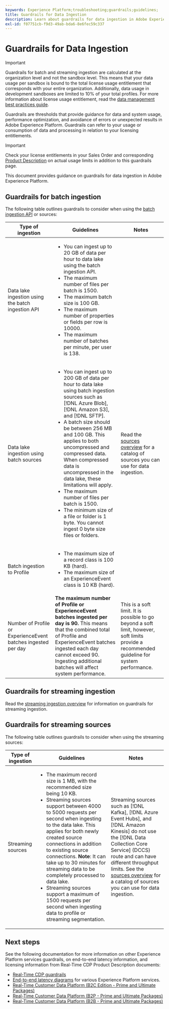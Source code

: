 ```yaml
---
keywords: Experience Platform;troubleshooting;guardrails;guidelines;
title: Guardrails for Data Ingestion
description: Learn about guardrails for data ingestion in Adobe Experience Platform.
exl-id: f07751cb-f9d3-49ab-bda6-8e6fec59c337
---
```

# Guardrails for Data Ingestion

>[!IMPORTANT]
>
>Guardrails for batch and streaming ingestion are calculated at the organization level and not the sandbox level. This means that your data usage per sandbox is bound to the total license usage entitlement that corresponds with your entire organization. Additionally, data usage in development sandboxes are limited to 10% of your total profiles. For more information about license usage entitlement, read the [data management best practices guide](../landing/license-usage-and-guardrails/data-management-best-practices.md).

Guardrails are thresholds that provide guidance for data and system usage, performance optimization, and avoidance of errors or unexpected results in Adobe Experience Platform. Guardrails can refer to your usage or consumption of data and processing in relation to your licensing entitlements.

>[!IMPORTANT]
>
>Check your license entitlements in your Sales Order and corresponding [Product Description](https://helpx.adobe.com/legal/product-descriptions.html) on actual usage limits in addition to this guardrails page.

This document provides guidance on guardrails for data ingestion in Adobe Experience Platform.

## Guardrails for batch ingestion

The following table outlines guardrails to consider when using the [batch ingestion API](./batch-ingestion/overview.md) or sources:

| Type of ingestion | Guidelines | Notes |
| --- | --- | --- |
| Data lake ingestion using the batch ingestion API  | <ul><li>You can ingest up to 20 GB of data per hour to data lake using the batch ingestion API.</li><li>The maximum number of files per batch is 1500.</li><li>The maximum batch size is 100 GB.</li><li>The maximum number of properties or fields per row is 10000.</li><li>The maximum number of batches per minute, per user is 138.</li></ul> | |
| Data lake ingestion using batch sources | <ul><li>You can ingest up to 200 GB of data per hour to data lake using batch ingestion sources such as [!DNL Azure Blob], [!DNL Amazon S3], and [!DNL SFTP].</li><li>A batch size should be between 256 MB and 100 GB. This applies to both uncompressed and compressed data. When compressed data is uncompressed in the data lake, these limitations will apply.</li><li>The maximum number of files per batch is 1500.</li><li>The minimum size of a file or folder is 1 byte. You cannot ingest 0 byte size files or folders.</li></ul> | Read the [sources overview](../sources/home.md) for a catalog of sources you can use for data ingestion. |
| Batch ingestion to Profile | <ul><li>The maximum size of a record class is 100 KB (hard).</li><li>The maximum size of an ExperienceEvent class is 10 KB (hard).</li></ul> | |
| Number of Profile or ExperienceEvent batches ingested per day | **The maximum number of Profile or ExperienceEvent batches ingested per day is 90.** This means that the combined total of Profile and ExperienceEvent batches ingested each day cannot exceed 90. Ingesting additional batches will affect system performance. | This is a soft limit. It is possible to go beyond a soft limit, however, soft limits provide a recommended guideline for system performance. |

## Guardrails for streaming ingestion

Read the [streaming ingestion overview](./streaming-ingestion/overview.md) for information on guardrails for streaming ingestion.

## Guardrails for streaming sources

The following table outlines guardrails to consider when using the streaming sources:

| Type of ingestion | Guidelines | Notes |
| --- | --- | --- |
| Streaming sources | <ul><li>The maximum record size is 1 MB, with the recommended size being 10 KB.</li><li>Streaming sources support between 4000 to 5000 requests per second when ingesting to the data lake. This applies for both newly created source connections in addition to existing source connections. **Note**: It can take up to 30 minutes for streaming data to be completely processed to data lake.</li><li>Streaming sources support a maximum of 1500 requests per second when ingesting data to profile or streaming segmentation.</li></ul> | Streaming sources such as [!DNL Kafka], [!DNL Azure Event Hubs], and [!DNL Amazon Kinesis] do not use the [!DNL Data Collection Core Service] (DCCS) route and can have different throughput limits. See the [sources overview](../sources/home.md) for a catalog of sources you can use for data ingestion. |

## Next steps

See the following documentation for more information on other Experience Platform services guardrails, on end-to-end latency information, and licensing information from Real-Time CDP Product Description documents:

* [Real-Time CDP guardrails](/help/rtcdp/guardrails/overview.md)
* [End-to-end latency diagrams](https://experienceleague.adobe.com/docs/blueprints-learn/architecture/architecture-overview/deployment/guardrails.html?lang=en#end-to-end-latency-diagrams) for various Experience Platform services.
* [Real-Time Customer Data Platform (B2C Edition - Prime and Ultimate Packages)](https://helpx.adobe.com/legal/product-descriptions/real-time-customer-data-platform-b2c-edition-prime-and-ultimate-packages.html)
* [Real-Time Customer Data Platform (B2P - Prime and Ultimate Packages)](https://helpx.adobe.com/legal/product-descriptions/real-time-customer-data-platform-b2p-edition-prime-and-ultimate-packages.html)
* [Real-Time Customer Data Platform (B2B - Prime and Ultimate Packages)](https://helpx.adobe.com/legal/product-descriptions/real-time-customer-data-platform-b2b-edition-prime-and-ultimate-packages.html)
